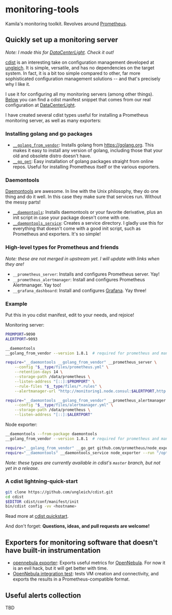 # monitoring-tools
Kamila's monitoring toolkit. Revolves around [Prometheus](https://prometheus.io/).

## Quickly set up a monitoring server

_Note: I made this for [DataCenterLight](http://datacenterlight.ch). Check it out!_

[cdist](http://www.nico.schottelius.org/software/cdist/) is an interesting take on configuration management developed at [ungleich](http://ungleich.ch/). It is simple, versatile, and has no dependencies on the target system. In fact, it is a bit too simple compared to other, far more sophisticated configuration management solutions -- and that's precisely why I like it.

I use it for configuring all my monitoring servers (among other things). [Below](#example) you can find a cdist manifest snippet that comes from our real configuration at [DataCenterLight](http://datacenterlight.ch).

I have created several cdist types useful for installing a Prometheus monitoring server, as well as many exporters:

### Installing golang and go packages

- [`__golang_from_vendor`](https://github.com/ungleich/cdist/blob/master/cdist/conf/type/__golang_from_vendor/man.rst): Installs golang from https://golang.org. This makes it easy to install any version of golang, including those that your old and obsolete distro doesn't have.
- [`__go_get`](https://github.com/ungleich/cdist/blob/master/cdist/conf/type/__go_get/man.rst): Easy installation of golang packages straight from online repos. Useful for installing Prometheus itself or the various exporters.

### Daemontools

[Daemontools](https://cr.yp.to/daemontools.html) are awesome. In line with the Unix philosophy, they do one thing and do it well. In this case they make sure that services run. Without the messy parts!

- [`__daemontools`](https://github.com/ungleich/cdist/blob/master/cdist/conf/type/__daemontools/man.rst): Installs daemontools or your favorite derivative, plus an init script in case your package doesn't come with one.
- [`__daemontools_service`](https://github.com/ungleich/cdist/blob/master/cdist/conf/type/__daemontools_service/man.rst): Creates a service directory. I gladly use this for everything that doesn't come with a good init script, such as Prometheus and exporters. It's so simple!

### High-level types for Prometheus and friends

_Note: these are not merged in upstream yet. I will update with links when they are!_

- `__prometheus_server`: Installs and configures Prometheus server. Yay!
- `__prometheus_alertmanager`: Install and configures Prometheus Alertmanager. Yay too!
- `__grafana_dashboard`: Install and configures [Grafana](https://grafana.com/). Yay three!

### Example

Put this in you cdist manifest, edit to your needs, and rejoice!

Monitoring server:
```sh
PROMPORT=9090
ALERTPORT=9093

__daemontools
__golang_from_vendor --version 1.8.1  # required for prometheus and many exporters

require="__daemontools __golang_from_vendor" __prometheus_server \
	--config "$__type/files/prometheus.yml" \
	--retention-days 14 \
	--storage-path /data/prometheus \
	--listen-address "[::]:$PROMPORT" \
	--rule-files "$__type/files/*.rules" \
	--alertmanager-url "http://monitoring1.node.consul:$ALERTPORT,http://monitoring2.node.consul:$ALERTPORT"

require="__daemontools __golang_from_vendor" __prometheus_alertmanager \
	--config "$__type/files/alertmanager.yml" \
	--storage-path /data/prometheus \
	--listen-address "[::]:$ALERTPORT"
```

Node exporter:
```sh
__daemontools --from-package daemontools
__golang_from_vendor --version 1.8.1  # required for prometheus and many exporters

require="__golang_from_vendor" __go_get github.com/prometheus/node_exporter
require="__daemontools" __daemontools_service node_exporter --run "/opt/gocode/bin/node_exporter"
```

_Note: these types are currently available in cdist's `master` branch, but not yet in a release._

### A cdist lightning-quick-start

```sh
git clone https://github.com/ungleich/cdist.git
cd cdist
$EDITOR cdist/conf/manifest/init
bin/cdist config -vv <hostname>
```

Read more at [cdist quickstart](http://www.nico.schottelius.org/software/cdist/man/latest/cdist-quickstart.html).

And don't forget: **Questions, ideas, and pull requests are welcome!**

## Exporters for monitoring software that doesn't have built-in instrumentation

- [opennebula exporter](https://github.com/AnotherKamila/opennebula-exporter): Exports useful metrics for [OpenNebula](https://opennebula.org/). For now it is an evil hack, but it will get better with time.
- [OpenNebula integration test](https://github.com/AnotherKamila/opennebula-exporter/tree/master/integration_test): tests VM creation and connectivity, and exports the results in a Prometheus-compatible format.

## Useful alerts collection

TBD
